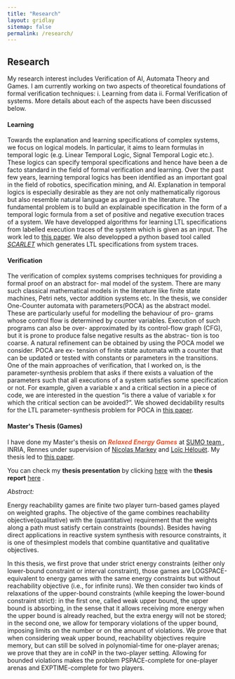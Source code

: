 ```yaml
---
title: "Research"
layout: gridlay
sitemap: false
permalink: /research/
---
```


<!-- <style> -->
<!-- iframe { -->
<!--   height: 100%; -->
<!--   width: 175px !important; -->
<!--   display: inline; -->
<!--   vertical-align:middle; -->
<!--   margin:0px !important; -->
<!--   padding:0px !important; -->
<!--   width: 175px; -->
<!--   display: inline; -->
<!--   vertical-align:middle; -->
<!--   border: 1px solid red; -->
<!-- } -->
<!-- .col-md-3 { -->
<!--   margin:0px !important; -->
<!--   padding:0px !important; -->
<!--   overflow:hidden; -->
<!--   display: table-cell; -->
<!--   text-align:center; -->
<!--   background: white; -->
<!--   width: 175px; -->
<!--   border: 0px solid transparent; -->
<!--   border-radius:20px; -->
<!-- } -->
<!-- </style> -->

<style>
img{
  border-radius: 10px;
}
.col-md-3 {
  margin-top:10px;
  margin-bottom:10px;
  padding:0px;
  display:block;
  overflow:hidden;
  text-align:center;
  display: table-cell;
  background: white;
  border-radius: 20px;
  height: auto;
  <!-- border: 1px solid black; -->
}
iframe {
  margin:0;
  padding:0;
  width: 175px;
  display: inline;
  vertical-align: middle;
}
</style>

  <!-- border: 5px solid red; -->
  <!-- margin-bottom:5px; -->
  <!-- margin-left:5px; -->
  <!-- float: none; -->

## Research

My research interest includes Verification of AI, Automata Theory and Games. I am currently working on two aspects of theoretical foundations of formal verification techniques: i. Learning from data ii. Formal Verification of systems. More details about each of the aspects have been discussed below.

<div class="jumbotron">
<div class="row align-items-end">
<div class="col-md-9 col-sm-12">
 <h4>Learning</h4>

 Towards the explanation and learning specifications of complex systems, we focus on logical models. In particular, it aims to learn formulas in temporal logic (e.g. Linear Temporal Logic, Signal Temporal Logic etc.). These logics can specify temporal specifications and hence have been a de facto standard in the field of formal verification and learning. Over the past few years, learning temporal logics has been identified as an important goal in the field of robotics, specification mining, and AI. Explanation in temporal logics is especially desirable as they are not only mathematically rigorous but also resemble natural language as argued in the literature.
 The fundamental problem is to build an explainable specification in the form of a temporal logic formula from a set of positive and negative execution traces of a system. We have developped algorithms for learning LTL specifications from labelled execution traces of the system which is given as an input. The work led to <a href="https://dblp.org/rec/journals/corr/abs-1909-07653">this paper</a>. We also developped a python based tool called <a href= "https://scarlet.labri.fr/">*SCARLET*</a> which generates LTL specifications from system traces.

<!-- Cavitating bubbles can ablate cancer cells, fragment tissues, and deliver drugs, among other functions.
I create high-fidelity computational methods to simulate these dynamics.
Examples are:
* Euler--Euler and Euler--Lagrange <a href="{{ site.url }}{{ site.baseurl }}/papers/bryngelson-IJMF-19.pdf" target="_blank">sub-grid bubble cloud models</a>
* Accelerated models using a <a href="{{ site.url }}{{ site.baseurl }}/papers/bryngelson-IJMF-20.pdf" target="_blank">statistical paradigm and neural networks</a>
* Implementation in my open-source solver <a href="{{ site.url }}{{ site.baseurl }}/papers/bryngelson-CPC-19.pdf" target="_blank">MFC</a>

These enable realistic simulation of the bubble populations that nucleate during treatment.
This has impacted application-specific treatments, including:
* Improved _burst-wave lithotripsy administration_ in human trials 
* Understanding of <a href="{{ site.url }}{{ site.baseurl }}/papers/bryngelson-JCP-20.pdf" target="_blank">bubble-collapse-rebound</a> dynamics
* Cavitation-induced <a href="{{ site.url }}{{ site.baseurl }}/papers/bryngelson-JFM-19.pdf" target="_blank">erosion potential</a> for rough materials
 --></div>
<!-- <div class="col-md-3 col-sm-12" style="background-color:transparent;">
  <iframe src="https://player.vimeo.com/video/455888052?autoplay=1&loop=1&autopause=0&muted=1&quality=240p&background=1" height="182px" frameborder="0" allow="autoplay"></iframe>
</div>
 --></div>
</div>

  <!-- <iframe src="https://player.vimeo.com/video/455887852?autoplay=1&loop=1&autopause=0&muted=1&quality=240p&background=1" height="142px" frameborder="0" allow="autoplay"></iframe> -->


<div class="jumbotron">
<div class="row align-items-end">
<div class="col-md-9 col-sm-12">
<h4>Verification</h4>

The verification of complex systems comprises techniques for providing a formal proof on an abstract for- mal model of the system. There are many such classical mathematical models in the literature like finite state machines, Petri nets, vector addition systems etc. In the thesis, we consider One-Counter automata with parameters(POCA) as the abstract model. These are particularly useful for modelling the behaviour of pro- grams whose control flow is determined by counter variables. Execution of such programs can also be over- approximated by its control-flow graph (CFG), but it is prone to produce false negative results as the abstrac- tion is too coarse. A natural refinement can be obtained by using the POCA model we consider. POCA are ex- tension of finite state automata with a counter that can be updated or tested with constants or parameters in the transitions.
One of the main approaches of verification, that I worked on, is the parameter-synthesis problem that asks if there exists a valuation of the parameters such that all executions of a system satisfies some specification or not. For example, given a variable x and a critical section in a piece of code, we are interested in the question “is there a value of variable x for which the critical section can be avoided?”. We showed decidability results for the LTL parameter-synthesis problem for POCA in <a href="https://drops.dagstuhl.de/opus/volltexte/2022/15753/">this paper</a>. 







<!-- Perspective on bubble utilization can come from a surprising source: **animals**.
<a href="https://www.youtube.com/watch?v=Q8iDcLTD9wQ" target="_blank">Humpback whales hunt</a> using bubbly regions (called bubble nets) and loud vocalizations.
Specifically, they
* Release air from their blowholes while swimming, spiraling downwards
* Surround their prey with a wall of bubbles
* Vocalize from the exterior, trapping small fish in loud sound (~190dB!)
* Swim up and through the interior, lunge feeding on the fish

While fascinating, the acoustic mechanisms enabling this behavior are not understood.
My ensemble-averaged bubbly flow model simulates the relevant acoustic phenomena, <a href="{{ site.url }}{{ site.baseurl }}/papers/bryngelson-JASA-20.pdf" target="_blank">advancing our interpretation of this behavior</a>.
Similar outcomes are desirable for sensitive, implanted biomedical devices.
 --></div>
<!-- <div class="col-md-3 col-sm-12" >
  <iframe src="https://player.vimeo.com/video/455688521?autoplay=1&loop=1&autopause=0&muted=1&quality=240p&background=1" height="192px" frameborder="0" allow="autoplay"></iframe>
</div>
 --></div>
</div>
 

<div class="jumbotron">
<div class="row align-items-end">
<div class="col-md-9 col-sm-12">
 <h4>Master's Thesis (Games)</h4>

<p>I have done my Master's thesis on <span style= "color:#F14E23"><b><i>Relaxed Energy Games</i></b></span> at <a href="https://www.irisa.fr/sumo/">SUMO team </a>, INRIA, Rennes under supervision of <a href="https://people.irisa.fr/Nicolas.Markey/">Nicolas Markey</a> and <a href="https://people.irisa.fr/Loic.Helouet/">Lo&iuml;c H&eacute;lou&euml;t</a>. My thesis led to <a href="https://dblp.org/rec/journals/corr/abs-1909-07653">this paper</a>.</p>
        
  <p> You can check my <b>thesis presentation</b> by clicking <a href="thesis/index.html" target="_blank">here</a> with the <b>thesis report</b> <a href="../papers/master_thesis.pdf" target="_blank">here</a> .</p>
  
  <i>Abstract:</i>
  <p> Energy reachability games are finite two player turn-based games played on weighted graphs. The objective of the game combines reachability objective(qualitative) with the (quantitative) requirement that the weights along a path must satisfy certain constraints (bounds). Besides having direct applications in reactive system synthesis with resource constraints, it is one of thesimplest models that combine quantitative and qualitative objectives.</p>

  <p> In this thesis, we first prove that under strict energy constraints (either only lower-bound constraint or interval constraint), those games are LOGSPACE-equivalent to energy games with the same energy constraints but without reachability objective (i.e., for infinite runs). We then consider two kinds of relaxations of the upper-bound constraints (while keeping the lower-bound constraint strict): in the first one, called weak upper bound, the upper bound is absorbing, in the sense that it allows receiving more energy when the upper bound is already reached, but the extra energy will not be stored; in the second one, we allow for temporary violations of the upper bound, imposing limits on the number or on the amount of violations. We prove that when considering weak upper bound, reachability objectives require memory, but can still be solved in polynomial-time for one-player arenas; we prove that they are in coNP in the two-player setting. Allowing for bounded violations makes the problem PSPACE-complete for one-player arenas and EXPTIME-complete for two players.
</p>

<!-- Designing medical therapies requires efficient optimization algorithms. 
Current methods fail to account for the _material interfaces_ or _shock waves_ that occur during treatments like lithotripsy and histotripsy.
I created an adjoint-based technique for navigating these complications and computes the gradient-based information required for such <a href="{{ site.url }}{{ site.baseurl }}/papers/bryngelson-xpacc18.pdf" target="_blank">optimization and sensitivity analysis</a>.
Coupling with <a href="{{ site.url }}{{ site.baseurl }}/software/" target="_blank">PlasCom2</a> provides a full optimization framework for medical therapies and devices.
 --></div>
<!-- <div class="col-md-3 col-sm-12" style="background-color:transparent" >
  <img src="{{ site.url }}{{ site.baseurl }}/images/respic/lithotripsy.jpg" width="175px"/>
</div>
 --></div>
</div>

